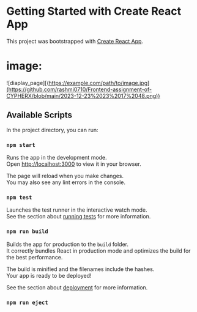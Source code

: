 # Getting Started with Create React App

This project was bootstrapped with [Create React App](https://github.com/facebook/create-react-app).

# image:
![diaplay_page][(https://example.com/path/to/image.jpg](https://github.com/rashmi0710/Frontend-assignment-of-CYPHERX/blob/main/2023-12-23%2023%2017%2048.png))


## Available Scripts

In the project directory, you can run:

### `npm start`

Runs the app in the development mode.\
Open [http://localhost:3000](http://localhost:3000) to view it in your browser.

The page will reload when you make changes.\
You may also see any lint errors in the console.

### `npm test`

Launches the test runner in the interactive watch mode.\
See the section about [running tests](https://facebook.github.io/create-react-app/docs/running-tests) for more information.

### `npm run build`

Builds the app for production to the `build` folder.\
It correctly bundles React in production mode and optimizes the build for the best performance.

The build is minified and the filenames include the hashes.\
Your app is ready to be deployed!

See the section about [deployment](https://facebook.github.io/create-react-app/docs/deployment) for more information.

### `npm run eject`
